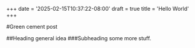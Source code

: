 +++
date = '2025-02-15T10:37:22-08:00'
draft = true
title = 'Hello World'
+++

#Green cement post

##Heading
general idea
###Subheading
some more stuff.